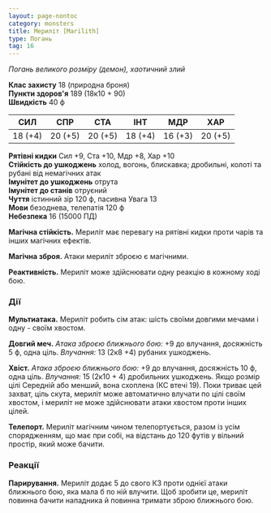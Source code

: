```yaml
---
layout: page-nontoc
category: monsters
title: Мериліт [Marilith]
type: Погань
tag: 16
---
```


_Погань великого розміру (демон), хаотичний злий_

**Клас захисту** 18 (природна броня)    
**Пункти здоров'я** 189 (18к10 + 90)    
**Швидкість** 40 ф

| СИЛ     | СПР     | СТА     | ІНТ     | МДР     | ХАР     |
| ------- | ------- | ------- | ------- | ------- | ------- |
| 18 (+4) | 20 (+5) | 20 (+5) | 18 (+4) | 16 (+3) | 20 (+5) |

**Рятівні кидки** Сил +9, Ста +10, Мдр +8, Хар +10    
**Стійкість до ушкоджень** холод, вогонь, блискавка; дробильні, колоті та рубані від немагічних атак    
**Імунітет до ушкоджень** отрута    
**Імунітет до станів** отруєний    
**Чуття** істинний зір 120 ф, пасивна Увага 13    
**Мови** безоднева, телепатія 120 ф    
**Небезпека** 16 (15000 ПД)

**Магічна стійкість.** Мериліт має перевагу на рятівні кидки проти чарів та інших магічних ефектів.    

**Магічна зброя.** Атаки мериліт зброєю є магічними.    

**Реактивність.** Мериліт може здійснювати одну реакцію в кожному ході бою.

### Дії
**Мультиатака.** Мериліт робить сім атак: шість своїми довгими мечами і одну - своїм хвостом.    

**Довгий меч.** _Атака зброєю ближнього бою:_ +9 до влучання, досяжність 5 ф, одна ціль. _Влучання:_ 13 (2к8 +4) рубаних ушкоджень.    

**Хвіст.** _Атака зброєю ближнього бою:_ +9 до влучання, досяжність 10 ф, одна ціль. _Влучання:_ 15 (2к10 + 4) дробильних ушкоджень. Якщо розмір цілі Середній або менший, вона схоплена (КС втечі 19). Поки триває цей захват, ціль скута, мериліт може автоматично влучати по цілі своїм хвостом, і мериліт не може здійснювати атаки хвостом проти інших цілей.    

**Телепорт.** Мериліт магічним чином телепортується, разом із усім спорядженням, що має при собі, на відстань до 120 футів у вільний простір, який може бачити.

### Реакції
**Парирування.** Мериліт додає 5 до свого КЗ проти однієї атаки ближнього бою, яка мала б по ній влучити. Щоб зробити це, мериліт повинна бачити нападника й повинна тримати зброю ближнього бою.
